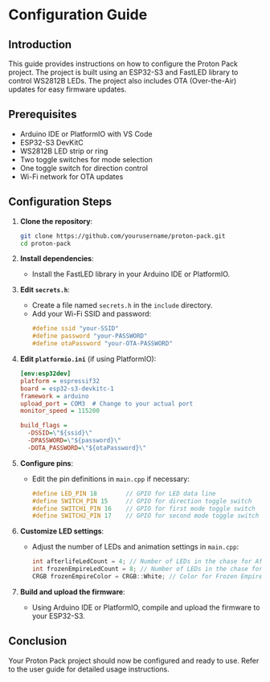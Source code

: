 # Configuration Guide

## Introduction

This guide provides instructions on how to configure the Proton Pack project. The project is built using an ESP32-S3 and FastLED library to control WS2812B LEDs. The project also includes OTA (Over-the-Air) updates for easy firmware updates.

## Prerequisites

- Arduino IDE or PlatformIO with VS Code
- ESP32-S3 DevKitC
- WS2812B LED strip or ring
- Two toggle switches for mode selection
- One toggle switch for direction control
- Wi-Fi network for OTA updates

## Configuration Steps

1. **Clone the repository**:
    ```sh
    git clone https://github.com/yourusername/proton-pack.git
    cd proton-pack
    ```

2. **Install dependencies**:
    - Install the FastLED library in your Arduino IDE or PlatformIO.

3. **Edit `secrets.h`**:
    - Create a file named `secrets.h` in the `include` directory.
    - Add your Wi-Fi SSID and password:
        ```cpp
        #define ssid "your-SSID"
        #define password "your-PASSWORD"
        #define otaPassword "your-OTA-PASSWORD"
        ```

4. **Edit `platformio.ini`** (if using PlatformIO):
    ```ini
    [env:esp32dev]
    platform = espressif32
    board = esp32-s3-devkitc-1
    framework = arduino
    upload_port = COM3  # Change to your actual port
    monitor_speed = 115200

    build_flags =
      -DSSID=\"${ssid}\"
      -DPASSWORD=\"${password}\"
      -DOTA_PASSWORD=\"${otaPassword}\"
    ```

5. **Configure pins**:
    - Edit the pin definitions in `main.cpp` if necessary:
        ```cpp
        #define LED_PIN 18        // GPIO for LED data line
        #define SWITCH_PIN 15     // GPIO for direction toggle switch
        #define SWITCH1_PIN 16    // GPIO for first mode toggle switch
        #define SWITCH2_PIN 17    // GPIO for second mode toggle switch
        ```

6. **Customize LED settings**:
    - Adjust the number of LEDs and animation settings in `main.cpp`:
        ```cpp
        int afterlifeLedCount = 4; // Number of LEDs in the chase for Afterlife mode
        int frozenEmpireLedCount = 8; // Number of LEDs in the chase for Frozen Empire mode
        CRGB frozenEmpireColor = CRGB::White; // Color for Frozen Empire mode
        ```

7. **Build and upload the firmware**:
    - Using Arduino IDE or PlatformIO, compile and upload the firmware to your ESP32-S3.

## Conclusion

Your Proton Pack project should now be configured and ready to use. Refer to the user guide for detailed usage instructions.

